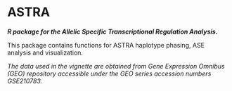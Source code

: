 # ASTRA

***R package for the Allelic Specific Transcriptional Regulation Analysis.***

This package contains functions for ASTRA haplotype phasing, ASE analysis and visualization.

*The data used in the vignette are obtained from Gene Expression Omnibus (GEO) repository accessible under the GEO series accession numbers GSE210783.*

